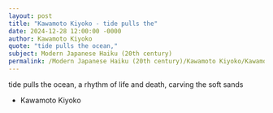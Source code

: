 ```yaml
---
layout: post
title: "Kawamoto Kiyoko - tide pulls the"
date: 2024-12-28 12:00:00 -0000
author: Kawamoto Kiyoko
quote: "tide pulls the ocean,"
subject: Modern Japanese Haiku (20th century)
permalink: /Modern Japanese Haiku (20th century)/Kawamoto Kiyoko/Kawamoto Kiyoko - tide pulls the
---
```


tide pulls the ocean,
a rhythm of life and death,
carving the soft sands

- Kawamoto Kiyoko
